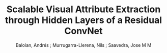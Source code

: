 ---
paperId: 49
author: Baloian, Andrés ; Murrugarra-Llerena, Nils ; Saavedra, Jose M M 
title: "Scalable Visual Attribute Extraction through Hidden Layers of a Residual ConvNet"
pdf: 49_CameraReady_49.pdf
poster: 49_poster_49.png
type: Poster
topic: Image Classification
category: Extended Abstract
link: --
conference: cvpr
year: 2021
tags: cvpr-2021-ea
---